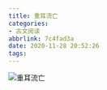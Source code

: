 ```yaml
---
title: 重耳流亡
categories: 
- 古文阅读
abbrlink: 7c4fad3a
date: 2020-11-28 20:52:26
tags:
---
```

![重耳流亡](https://serverless-page-bucket-jm08mud0-1300042459.cos-website.ap-shanghai.myqcloud.com/pic28.jpg)
